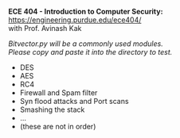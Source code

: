 **ECE 404 -  Introduction to Computer Security:**  
https://engineering.purdue.edu/ece404/  
with Prof. Avinash Kak

*Bitvector.py will be a commonly used modules.*   
*Please copy and paste it into the directory to test.*

- DES
- AES
- RC4
- Firewall and Spam filter
- Syn flood attacks and Port scans
- Smashing the stack
- ...
- (these are not in order)
